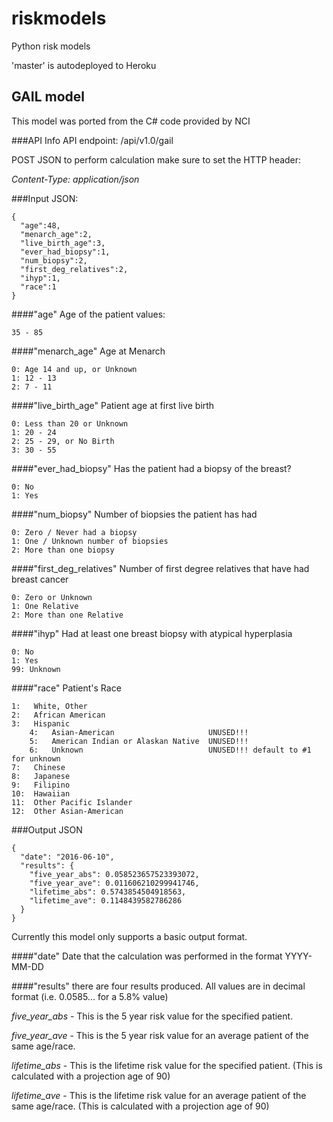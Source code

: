 # riskmodels
Python risk models

'master' is autodeployed to Heroku

## GAIL model
This model was ported from the C# code provided by NCI

###API Info
API endpoint: /api/v1.0/gail

POST JSON to perform calculation
make sure to set the HTTP header:

_Content-Type: application/json_

###Input JSON:

    {
      "age":48,
      "menarch_age":2,
      "live_birth_age":3,
      "ever_had_biopsy":1,
      "num_biopsy":2,
      "first_deg_relatives":2,
      "ihyp":1,
      "race":1
    }

####"age"
Age of the patient values:

    35 - 85

####"menarch_age"
Age at Menarch

    0: Age 14 and up, or Unknown
    1: 12 - 13
    2: 7 - 11

####"live_birth_age"
Patient age at first live birth

    0: Less than 20 or Unknown
    1: 20 - 24
    2: 25 - 29, or No Birth
    3: 30 - 55

####"ever_had_biopsy"
Has the patient had a biopsy of the breast?

    0: No
    1: Yes

####"num_biopsy"
Number of biopsies the patient has had

    0: Zero / Never had a biopsy
    1: One / Unknown number of biopsies
    2: More than one biopsy

####"first_deg_relatives"
Number of first degree relatives that have had breast cancer

    0: Zero or Unknown
    1: One Relative
    2: More than one Relative

####"ihyp"
Had at least one breast biopsy with atypical hyperplasia

    0: No
    1: Yes
    99: Unknown

####"race"
Patient's Race

    1:   White, Other
    2:   African American
    3:   Hispanic
        4:   Asian-American                     UNUSED!!!
        5:   American Indian or Alaskan Native  UNUSED!!!
        6:   Unknown                            UNUSED!!! default to #1 for unknown
    7:   Chinese
    8:   Japanese
    9:   Filipino
    10:  Hawaiian
    11:  Other Pacific Islander
    12:  Other Asian-American

###Output JSON

    {
      "date": "2016-06-10",
      "results": {
        "five_year_abs": 0.058523657523393072,
        "five_year_ave": 0.011606210299941746,
        "lifetime_abs": 0.5743854504918563,
        "lifetime_ave": 0.1148439582786286
      }
    }

Currently this model only supports a basic output format.

####"date"
Date that the calculation was performed in the format YYYY-MM-DD

####"results"
there are four results produced. All values are in decimal format (i.e. 0.0585... for a 5.8% value)

*five_year_abs* - This is the 5 year risk value for the specified patient.

*five_year_ave* - This is the 5 year risk value for an average patient of the same age/race.

*lifetime_abs* - This is the lifetime risk value for the specified patient. (This is calculated with a projection age of 90)

*lifetime_ave* - This is the lifetime risk value for an average patient of the same age/race. (This is calculated with a projection age of 90)
